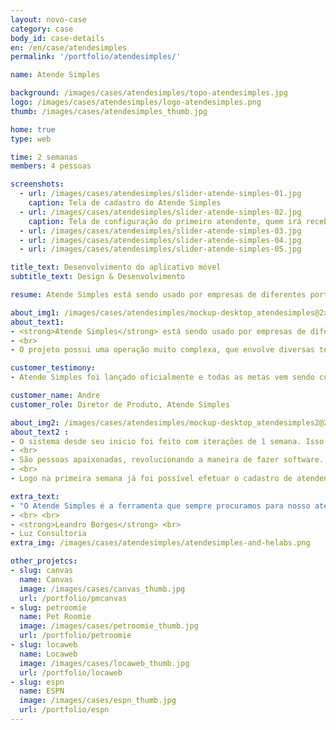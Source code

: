 ```yaml
---
layout: novo-case
category: case
body_id: case-details
en: /en/case/atendesimples
permalink: '/portfolio/atendesimples/'

name: Atende Simples

background: /images/cases/atendesimples/topo-atendesimples.jpg
logo: /images/cases/atendesimples/logo-atendesimples.png
thumb: /images/cases/atendesimples_thumb.jpg

home: true
type: web

time: 2 semanas
members: 4 pessoas

screenshots:
  - url: /images/cases/atendesimples/slider-atende-simples-01.jpg
    caption: Tela de cadastro do Atende Simples
  - url: /images/cases/atendesimples/slider-atende-simples-02.jpg
    caption: Tela de configuração do primeiro atendente, quem irá receber a chamada
  - url: /images/cases/atendesimples/slider-atende-simples-03.jpg
  - url: /images/cases/atendesimples/slider-atende-simples-04.jpg
  - url: /images/cases/atendesimples/slider-atende-simples-05.jpg

title_text: Desenvolvimento do aplicativo móvel
subtitle_text: Design & Desenvolvimento

resume: Atende Simples está sendo usado por empresas de diferentes portes e de todas as áreas de atuação

about_img1: /images/cases/atendesimples/mockup-desktop_atendesimples@2x.png
about_text1:
- <strong>Atende Simples</strong> está sendo usado por empresas de diferentes portes e de todas as áreas de atuação. Possui recursos sofisticados como gravação de chamadas, controle de horário de funcionamento do atendimento, bloqueio de chamadas, relatórios... tudo com muita simplicidade!
- <br>
- O projeto possui uma operação muito complexa, que envolve diversas tecnologias, empresas e sistemas. A plataforma de voz ficou sob a responsabilidade da VoxAge, em São Paulo.

customer_testimony:
- Atende Simples foi lançado oficialmente e todas as metas vem sendo cumpridas. Novas oportunidades foram identificadas para ajudar os clientes melhorar ainda mais seus negócios e, junto de ajustes e outras melhorias são semanalmente lançadas.

customer_name: Andre
customer_role: Diretor de Produto, Atende Simples

about_img2: /images/cases/atendesimples/mockup-desktop_atendesimples2@2x.png
about_text2 :
- O sistema desde seu inicio foi feito com iterações de 1 semana. Isso é a HE:labs funcionando.
- <br>
- São pessoas apaixonadas, revolucionando a maneira de fazer software. É a entrega contínua, trazendo vantagem competitiva e inovação de ponta.
- <br>
- Logo na primeira semana já foi possível efetuar o cadastro de atendentes. Toda quinta-feira existia algo novo para ser testado e validado. O projeto está online!

extra_text:
- "O Atende Simples é a ferramenta que sempre procuramos para nosso atendimento. Com ele, conseguimos passar uma imagem mais profissional para o mercado, sem perder flexibilidade na nossa gestão e por um custo excelente!"
- <br> <br>
- <strong>Leandro Borges</strong> <br>
- Luz Consultoria
extra_img: /images/cases/atendesimples/atendesimples-and-helabs.png

other_projetcs:
- slug: canvas
  name: Canvas
  image: /images/cases/canvas_thumb.jpg
  url: /portfolio/pmcanvas
- slug: petroomie
  name: Pet Roomie
  image: /images/cases/petroomie_thumb.jpg
  url: /portfolio/petroomie
- slug: locaweb
  name: Locaweb
  image: /images/cases/locaweb_thumb.jpg
  url: /portfolio/locaweb
- slug: espn
  name: ESPN
  image: /images/cases/espn_thumb.jpg
  url: /portfolio/espn
---
```


